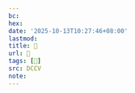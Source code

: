 ```yaml
---
bc:
hex:
date: '2025-10-13T10:27:46+08:00'
lastmod:
title: 􅗶
url: 􅗶
tags: [𩺸]
src: DCCV
note:
---
```


